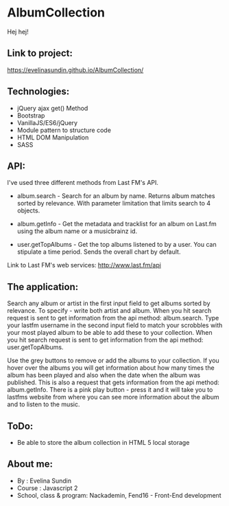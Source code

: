 # AlbumCollection
Hej hej!
## Link to project:

https://evelinasundin.github.io/AlbumCollection/

## Technologies:

* jQuery ajax get() Method
* Bootstrap
* VanillaJS/ES6/jQuery
* Module pattern to structure code 
* HTML DOM Manipulation
* SASS

## API: 

I've used three different methods from Last FM's API. 

* album.search - Search for an album by name. Returns album matches sorted by relevance. With parameter limitation that limits search to 4 objects.

* album.getInfo - Get the metadata and tracklist for an album on Last.fm using the album name or a musicbrainz id.

* user.getTopAlbums - Get the top albums listened to by a user. You can stipulate a time period. Sends the overall chart by default.

Link to Last FM's web services: http://www.last.fm/api


## The application:

Search any album or artist in the first input field to get albums sorted by relevance. To specify - write both artist and album. When you hit search request is sent to get information from the api method: album.search. 
Type your lastfm username in the second input field to match your scrobbles with your most played album to be able to add these to your collection.  When you hit search request is sent to get information from the api method: user.getTopAlbums. 

Use the grey buttons to remove or add the albums to your collection. 
If you hover over the albums you will get information about how many times the album has been played and also when the date when the album was published. This is also a request that gets information from the api method: album.getInfo.
There is a pink play button - press it and it will take you to lastfms website from where you can see more information about the album and to listen to the music. 

## ToDo: 

* Be able to store the album collection in HTML 5 local storage 


## About me:
 
* By : Evelina Sundin 
* Course : Javascript 2
* School, class & program: Nackademin, Fend16 - Front-End development 
